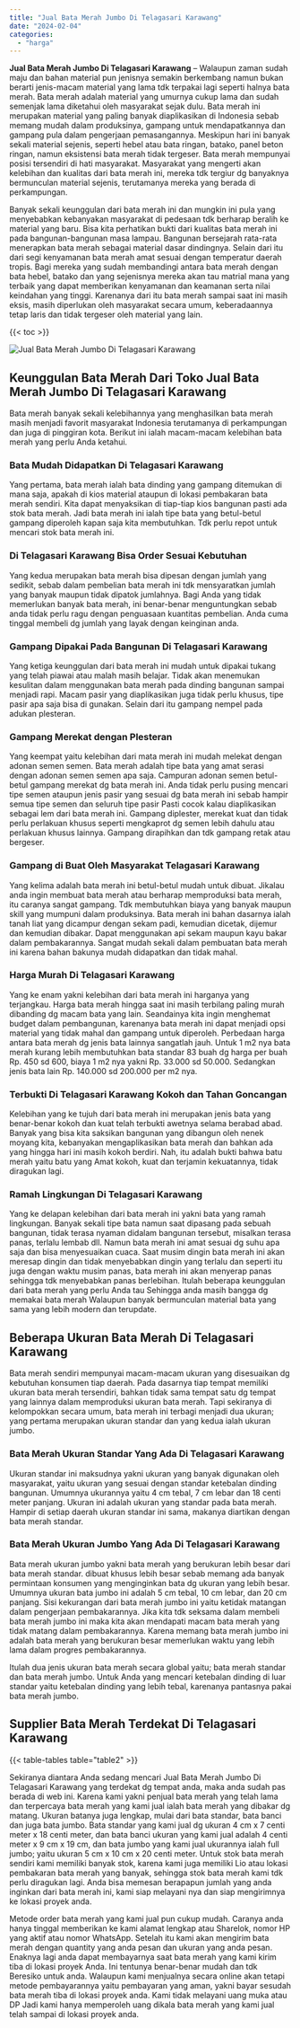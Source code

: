 ```yaml
---
title: "Jual Bata Merah Jumbo Di Telagasari Karawang"
date: "2024-02-04"
categories: 
  - "harga"
---
```


**Jual Bata Merah Jumbo Di Telagasari Karawang** – Walaupun zaman sudah maju dan bahan material pun jenisnya semakin berkembang namun bukan berarti jenis-macam material yang lama tdk terpakai lagi seperti halnya bata merah. Bata merah adalah material yang umurnya cukup lama dan sudah semenjak lama diketahui oleh masyarakat sejak dulu. Bata merah ini merupakan material yang paling banyak diaplikasikan di Indonesia sebab memang mudah dalam produksinya, gampang untuk mendapatkannya dan gampang pula dalam pengerjaan pemasangannya. Meskipun hari ini banyak sekali material sejenis, seperti hebel atau bata ringan, batako, panel beton ringan, namun eksistensi bata merah tidak tergeser. Bata merah mempunyai posisi tersendiri di hati masyarakat. Masyarakat yang mengerti akan kelebihan dan kualitas dari bata merah ini, mereka tdk tergiur dg banyaknya bermunculan material sejenis, terutamanya mereka yang berada di perkampungan.

Banyak sekali keunggulan dari bata merah ini dan mungkin ini pula yang menyebabkan kebanyakan masyarakat di pedesaan tdk berharap beralih ke material yang baru. Bisa kita perhatikan bukti dari kualitas bata merah ini pada bangunan-bangunan masa lampau. Bangunan bersejarah rata-rata menerapkan bata merah sebagai material dasar dindingnya. Selain dari itu dari segi kenyamanan bata merah amat sesuai dengan temperatur daerah tropis. Bagi mereka yang sudah membandingi antara bata merah dengan bata hebel, batako dan yang sejenisnya mereka akan tau matrial mana yang terbaik yang dapat memberikan kenyamanan dan keamanan serta nilai keindahan yang tinggi. Karenanya dari itu bata merah sampai saat ini masih eksis, masih diperlukan oleh masyarakat secara umum, keberadaannya tetap laris dan tidak tergeser oleh material yang lain.

{{< toc >}}

![Jual Bata Merah Jumbo Di Telagasari Karawang](/images/jual-bata-merah-05.png)

## Keunggulan Bata Merah Dari Toko Jual Bata Merah Jumbo Di Telagasari Karawang

Bata merah banyak sekali kelebihannya yang menghasilkan bata merah masih menjadi favorit masyarakat Indonesia terutamanya di perkampungan dan juga di pinggiran kota. Berikut ini ialah macam-macam kelebihan bata merah yang perlu Anda ketahui.

### Bata Mudah Didapatkan Di Telagasari Karawang

Yang pertama, bata merah ialah bata dinding yang gampang ditemukan di mana saja, apakah di kios material ataupun di lokasi pembakaran bata merah sendiri. Kita dapat menyaksikan di tiap-tiap kios bangunan pasti ada stok bata merah. Jadi bata merah ini ialah tipe bata yang betul-betul gampang diperoleh kapan saja kita membutuhkan. Tdk perlu repot untuk mencari stok bata merah ini.

### Di Telagasari Karawang Bisa Order Sesuai Kebutuhan

Yang kedua merupakan bata merah bisa dipesan dengan jumlah yang sedikit, sebab dalam pembelian bata merah ini tdk mensyaratkan jumlah yang banyak maupun tidak dipatok jumlahnya. Bagi Anda yang tidak memerlukan banyak bata merah, ini benar-benar menguntungkan sebab anda tidak perlu ragu dengan penguasaan kuantitas pembelian. Anda cuma tinggal membeli dg jumlah yang layak dengan keinginan anda.

### Gampang Dipakai Pada Bangunan Di Telagasari Karawang

Yang ketiga keunggulan dari bata merah ini mudah untuk dipakai tukang yang telah piawai atau malah masih belajar. Tidak akan menemukan kesulitan dalam menggunakan bata merah pada dinding bangunan sampai menjadi rapi. Macam pasir yang diaplikasikan juga tidak perlu khusus, tipe pasir apa saja bisa di gunakan. Selain dari itu gampang nempel pada adukan plesteran.

### Gampang Merekat dengan Plesteran

Yang keempat yaitu kelebihan dari mata merah ini mudah melekat dengan adonan semen semen. Bata merah adalah tipe bata yang amat serasi dengan adonan semen semen apa saja. Campuran adonan semen betul-betul gampang merekat dg bata merah ini. Anda tidak perlu pusing mencari tipe semen ataupun jenis pasir yang sesuai dg bata merah ini sebab hampir semua tipe semen dan seluruh tipe pasir Pasti cocok kalau diaplikasikan sebagai lem dari bata merah ini. Gampang diplester, merekat kuat dan tidak perlu perlakuan khusus seperti mengkaprot dg semen lebih dahulu atau perlakuan khusus lainnya. Gampang dirapihkan dan tdk gampang retak atau bergeser.

### Gampang di Buat Oleh Masyarakat Telagasari Karawang

Yang kelima adalah bata merah ini betul-betul mudah untuk dibuat. Jikalau anda ingin membuat bata merah atau berharap memproduksi bata merah, itu caranya sangat gampang. Tdk membutuhkan biaya yang banyak maupun skill yang mumpuni dalam produksinya. Bata merah ini bahan dasarnya ialah tanah liat yang dicampur dengan sekam padi, kemudian dicetak, dijemur dan kemudian dibakar. Dapat menggunakan api sekam maupun kayu bakar dalam pembakarannya. Sangat mudah sekali dalam pembuatan bata merah ini karena bahan bakunya mudah didapatkan dan tidak mahal.

### Harga Murah Di Telagasari Karawang

Yang ke enam yakni kelebihan dari bata merah ini harganya yang terjangkau. Harga bata merah hingga saat ini masih terbilang paling murah dibanding dg macam bata yang lain. Seandainya kita ingin menghemat budget dalam pembangunan, karenanya bata merah ini dapat menjadi opsi material yang tidak mahal dan gampang untuk diperoleh. Perbedaan harga antara bata merah dg jenis bata lainnya sangatlah jauh. Untuk 1 m2 nya bata merah kurang lebih membutuhkan bata standar 83 buah dg harga per buah Rp. 450 sd 600, biaya 1 m2 nya yakni Rp. 33.000 sd 50.000. Sedangkan jenis bata lain Rp. 140.000 sd 200.000 per m2 nya.

### Terbukti Di Telagasari Karawang Kokoh dan Tahan Goncangan

Kelebihan yang ke tujuh dari bata merah ini merupakan jenis bata yang benar-benar kokoh dan kuat telah terbukti awetnya selama berabad abad. Banyak yang bisa kita saksikan bangunan yang dibangun oleh nenek moyang kita, kebanyakan mengaplikasikan bata merah dan bahkan ada yang hingga hari ini masih kokoh berdiri. Nah, itu adalah bukti bahwa batu merah yaitu batu yang Amat kokoh, kuat dan terjamin kekuatannya, tidak diragukan lagi.

### Ramah Lingkungan Di Telagasari Karawang

Yang ke delapan kelebihan dari bata merah ini yakni bata yang ramah lingkungan. Banyak sekali tipe bata namun saat dipasang pada sebuah bangunan, tidak terasa nyaman didalam bangunan tersebut, misalkan terasa panas, terlalu lembab dll. Namun bata merah ini amat sesuai dg suhu apa saja dan bisa menyesuaikan cuaca. Saat musim dingin bata merah ini akan meresap dingin dan tidak menyebabkan dingin yang terlalu dan seperti itu juga dengan waktu musim panas, bata merah ini akan menyerap panas sehingga tdk menyebabkan panas berlebihan. Itulah beberapa keunggulan dari bata merah yang perlu Anda tau Sehingga anda masih bangga dg memakai bata merah Walaupun banyak bermunculan material bata yang sama yang lebih modern dan terupdate.

## Beberapa Ukuran Bata Merah Di Telagasari Karawang

Bata merah sendiri mempunyai macam-macam ukuran yang disesuaikan dg kebutuhan konsumen tiap daerah. Pada dasarnya tiap tempat memiliki ukuran bata merah tersendiri, bahkan tidak sama tempat satu dg tempat yang lainnya dalam memproduksi ukuran bata merah. Tapi sekiranya di kelompokkan secara umum, bata merah ini terbagi menjadi dua ukuran; yang pertama merupakan ukuran standar dan yang kedua ialah ukuran jumbo.

### Bata Merah Ukuran Standar Yang Ada Di Telagasari Karawang

Ukuran standar ini maksudnya yakni ukuran yang banyak digunakan oleh masyarakat, yaitu ukuran yang sesuai dengan standar ketebalan dinding bangunan. Umumnya ukurannya yaitu 4 cm tebal, 7 cm lebar dan 18 centi meter panjang. Ukuran ini adalah ukuran yang standar pada bata merah. Hampir di setiap daerah ukuran standar ini sama, makanya diartikan dengan bata merah standar.

### Bata Merah Ukuran Jumbo Yang Ada Di Telagasari Karawang

Bata merah ukuran jumbo yakni bata merah yang berukuran lebih besar dari bata merah standar. dibuat khusus lebih besar sebab memang ada banyak permintaan konsumen yang menginginkan bata dg ukuran yang lebih besar. Umumnya ukuran bata jumbo ini adalah 5 cm tebal, 10 cm lebar, dan 20 cm panjang. Sisi kekurangan dari bata merah jumbo ini yaitu ketidak matangan dalam pengerjaan pembakarannya. Jika kita tdk seksama dalam membeli bata merah jumbo ini maka kita akan mendapati macam bata merah yang tidak matang dalam pembakarannya. Karena memang bata merah jumbo ini adalah bata merah yang berukuran besar memerlukan waktu yang lebih lama dalam progres pembakarannya.

Itulah dua jenis ukuran bata merah secara global yaitu; bata merah standar dan bata merah jumbo. Untuk Anda yang mencari ketebalan dinding di luar standar yaitu ketebalan dinding yang lebih tebal, karenanya pantasnya pakai bata merah jumbo.

## Supplier Bata Merah Terdekat Di Telagasari Karawang

{{< table-tables table="table2" >}}

Sekiranya diantara Anda sedang mencari Jual Bata Merah Jumbo Di Telagasari Karawang yang terdekat dg tempat anda, maka anda sudah pas berada di web ini. Karena kami yakni penjual bata merah yang telah lama dan terpercaya bata merah yang kami jual ialah bata merah yang dibakar dg matang. Ukuran batanya juga lengkap, mulai dari bata standar, bata banci dan juga bata jumbo. Bata standar yang kami jual dg ukuran 4 cm x 7 centi meter x 18 centi meter, dan bata banci ukuran yang kami jual adalah 4 centi meter x 9 cm x 19 cm, dan bata jumbo yang kami jual ukurannya ialah full jumbo; yaitu ukuran 5 cm x 10 cm x 20 centi meter. Untuk stok bata merah sendiri kami memiliki banyak stok, karena kami juga memiliki Lio atau lokasi pembakaran bata merah yang banyak, sehingga stok bata merah kami tdk perlu diragukan lagi. Anda bisa memesan berapapun jumlah yang anda inginkan dari bata merah ini, kami siap melayani nya dan siap mengirimnya ke lokasi proyek anda.

Metode order bata merah yang kami jual pun cukup mudah. Caranya anda hanya tinggal memberikan ke kami alamat lengkap atau Sharelok, nomor HP yang aktif atau nomor WhatsApp. Setelah itu kami akan mengirim bata merah dengan quantity yang anda pesan dan ukuran yang anda pesan. Enaknya lagi anda dapat membayarnya saat bata merah yang kami kirim tiba di lokasi proyek Anda. Ini tentunya benar-benar mudah dan tdk Beresiko untuk anda. Walaupun kami menjualnya secara online akan tetapi metode pembayarannya yaitu pembayaran yang aman, yakni bayar sesudah bata merah tiba di lokasi proyek anda. Kami tidak melayani uang muka atau DP Jadi kami hanya memperoleh uang dikala bata merah yang kami jual telah sampai di lokasi proyek anda.
